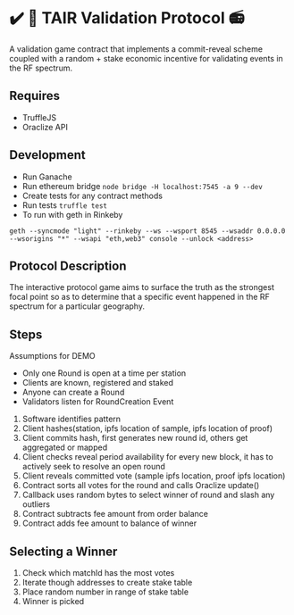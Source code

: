 ✔️ 📃 TAIR Validation Protocol 📻
================================

A validation game contract that implements a commit-reveal scheme coupled with a
random + stake economic incentive for validating events in the RF spectrum.

Requires
--------

* TruffleJS
* Oraclize API

Development
-----------

* Run Ganache
* Run ethereum bridge `node bridge -H localhost:7545 -a 9 --dev`
* Create tests for any contract methods
* Run tests `truffle test`
* To run with geth in Rinkeby
```
geth --syncmode "light" --rinkeby --ws --wsport 8545 --wsaddr 0.0.0.0 --wsorigins "*" --wsapi "eth,web3" console --unlock <address>
```

Protocol Description
--------------------

The interactive protocol game aims to surface the truth as the strongest focal
point so as to determine that a specific event happened in the RF spectrum for
a particular geography.

Steps
-----

Assumptions for DEMO
* Only one Round is open at a time per station
* Clients are known, registered and staked
* Anyone can create a Round
* Validators listen for RoundCreation Event

1. Software identifies pattern
2. Client hashes(station, ipfs location of sample, ipfs location of proof)
3. Client commits hash, first generates new round id, others get aggregated or
mapped
4. Client checks reveal period availability for every new block, it has to
actively seek to resolve an open round
5. Client reveals committed vote (sample ipfs location, proof ipfs location)
6. Contract sorts all votes for the round and calls Oraclize update()
7. Callback uses random bytes to select winner of round and slash any outliers
8. Contract subtracts fee amount from order balance
9. Contract adds fee amount to balance of winner

Selecting a Winner
------------------

1. Check which matchId has the most votes
2. Iterate though addresses to create stake table
3. Place random number in range of stake table
4. Winner is picked
